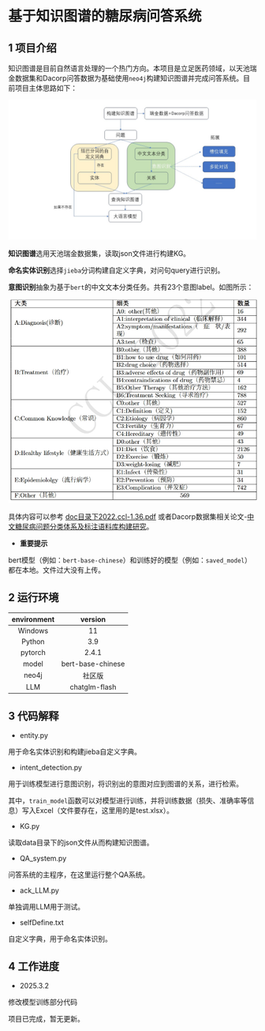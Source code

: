 # 基于知识图谱的糖尿病问答系统

## 1 项目介绍

知识图谱是目前自然语言处理的一个热门方向。本项目是立足医药领域，以天池瑞金数据集和Dacorp问答数据为基础使用`neo4j`构建知识图谱并完成问答系统。目前项目主体思路如下：

![img1](../img/img1.jpg)

**知识图谱**选用天池瑞金数据集，读取json文件进行构建KG。

**命名实体识别**选择`jieba`分词构建自定义字典，对问句query进行识别。

**意图识别**抽象为基于`bert`的中文文本分类任务。共有23个意图label。如图所示：

![PixPin_2024-12-12_15-43-13](../img/PixPin_2024-12-12_15-43-13.jpg)

具体内容可以参考 [doc目录下2022.ccl-1.36.pdf](..\doc\2022.ccl-1.36.pdf) 或者Dacorp数据集相关论文-[中文糖尿病问题分类体系及标注语料库构建研究](https://aclanthology.org/2022.ccl-1.36/)。

- **重要提示**

bert模型（例如：`bert-base-chinese`）和训练好的模型（例如：`saved_model`）都在本地。文件过大没有上传。

## 2 运行环境

| environment |      version      |
| :---------: | :---------------: |
|   Windows   |        11         |
|   Python    |        3.9        |
|   pytorch   |       2.4.1       |
|    model    | bert-base-chinese |
|    neo4j    |      社区版       |
|     LLM     |   chatglm-flash   |

 

## 3 代码解释

- entity.py 

用于命名实体识别和构建jieba自定义字典。

- intent_detection.py

用于训练模型进行意图识别，将识别出的意图对应到图谱的关系，进行检索。

其中，`train_model`函数可以对模型进行训练，并将训练数据（损失、准确率等信息）写入Excel（文件要存在，这里用的是test.xlsx）。

- KG.py

读取data目录下的json文件从而构建知识图谱。

- QA_system.py

问答系统的主程序，在这里运行整个QA系统。

- ack_LLM.py

单独调用LLM用于测试。

- selfDefine.txt

自定义字典，用于命名实体识别。



## 4 工作进度

- 2025.3.2

修改模型训练部分代码

项目已完成，暂无更新。



